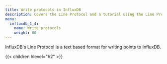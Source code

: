 ```yaml
---
title: Write protocols in InfluxDB
description: Covers the Line Protocol and a tutorial using the Line Protocol to write data to InfluxDB.
menu:
  influxdb_1_4:
    name: Write protocols
    weight: 80
---
```


InfluxDB's Line Protocol is a text based format for writing points to InfluxDB.

{{< children hlevel="h2" >}}
